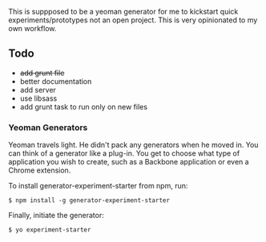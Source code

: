 This is suppposed to be a yeoman generator for me to kickstart quick experiments/prototypes not an open project. This is very opinionated to my own workflow.

## Todo
* ~~add grunt file~~
* better documentation
* add server
* use libsass
* add grunt task to run only on new files



### Yeoman Generators

Yeoman travels light. He didn't pack any generators when he moved in. You can think of a generator like a plug-in. You get to choose what type of application you wish to create, such as a Backbone application or even a Chrome extension.

To install generator-experiment-starter from npm, run:

```
$ npm install -g generator-experiment-starter
```

Finally, initiate the generator:

```
$ yo experiment-starter
```

